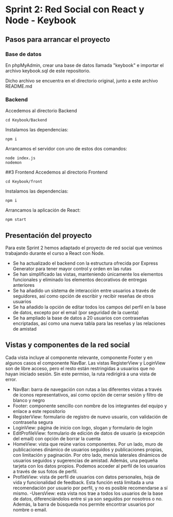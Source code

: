 # Sprint 2: Red Social con React y Node - Keybook 

## Pasos para arrancar el proyecto
### Base de datos
En phpMyAdmin, crear una base de datos llamada "keybook" e importar el archivo keybook.sql de este repositorio.

Dicho archivo se encuentra en el directorio original, junto a este archivo README.md
### Backend
Accedemos al directorio Backend

 ```
cd Keybook/Backend
```
Instalamos las dependencias:

```
npm i
```
Arrancamos el servidor con uno de estos dos comandos:
```
node index.js  
nodemon
```


##3 Frontend
Accedemos al directorio Frontend

 ```
cd Keybook/front
```
Instalamos las dependencias:

```
npm i
```
Arrancamos la aplicación de React:
```
npm start
```

## Presentación del proyecto
Para este Sprint 2 hemos adaptado el proyecto de red social que venimos trabajando durante el curso a React con Node. 

- Se ha actualizado el backend con la estructura ofrecida por Express Generator para tener mayor control y orden en las rutas
- Se han simplificado las vistas, manteniendo únicamente los elementos funcionales y eliminado los elementos decorativos de entregas anteriores
- Se ha añadido un sistema de interacción entre usuarios a través de seguidores, así como opción de escribir y recibir reseñas de otros usuarios
- Se ha añadido la opción de editar todos los campos del perfil en la base de datos, excepto por el email (por seguridad de la cuenta)
- Se ha ampliado la base de datos a 20 usuarios con contraseñas encriptadas, así como una nueva tabla para las reseñas y las relaciones de amistad

## Vistas y componentes de la red social
Cada vista incluye al componente relevante, componente Footer y en algunos casos el componente NavBar. 
Las vistas RegisterView y LoginView son de libre acceso, pero el resto están restringidas a usuarios que no hayan iniciado sesión. Sin este permiso, la ruta redirigirá a una vista de error.

- NavBar: barra de navegación con rutas a las diferentes vistas a través de iconos representativos, así como opción de cerrar sesión y filtro de blanco y negro
- Footer:  componente sencillo con nombre de los integrantes del equipo y enlace a este repositorio
- RegisterView: formulario de registro de nuevo usuario, con validación de contraseña segura
- LoginView: página de inicio con logo, slogan y formulario de login  
- EditProfileView: formulario de edición de datos de usuario  (a excepción del email) con opción de borrar la cuenta
- HomeView: vista que reúne varios componentes. Por un lado, muro de publicaciones dinámico de usuarios seguidos y publicaciones propias, con limitación y paginación. Por otro lado, menús laterales dinámicos de usuarios seguidos y sugerencias de amistad. Además, una pequeña tarjeta con los datos propios. Podemos acceder al perfil de los usuarios a través de sus fotos de perfil. 
- ProfileView: vista de perfil de usuarios con datos personales, hoja de vida y funcionalidad de feedback. Esta función está limitada a una recomendación por usuario por perfil, y no es posible recomendarse a sí mismo.
-UsersView: esta vista nos trae a todos los usuarios de la base de datos, diferenciándolos entre si ya son seguidos por nosotros o no. Además, la barra de búsqueda nos permite encontrar usuarios por nombre o email.







